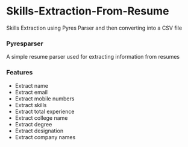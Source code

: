 # Skills-Extraction-From-Resume
Skills Extraction using Pyres Parser and then converting into a CSV file

### Pyresparser
A simple resume parser used for extracting information from resumes

### Features
- Extract name
- Extract email
- Extract mobile numbers
- Extract skills
- Extract total experience
- Extract college name
- Extract degree
- Extract designation
- Extract company names
